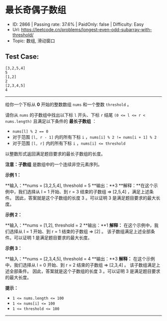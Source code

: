 # 最长奇偶子数组                                                       

* ID: 2866    | Passing rate: 37.6% | PaidOnly: false  | Difficulty: Easy
* Url: https://leetcode.cn/problems/longest-even-odd-subarray-with-threshold/
* Topic: 数组, 滑动窗口

## Test Case:

```
[3,2,5,4]
5
[1,2]
2
[2,3,4,5]
4
```

---

给你一个下标从 **0** 开始的整数数组 `nums` 和一个整数 `threshold` 。

请你从 `nums` 的子数组中找出以下标 `l` 开头、下标 `r` 结尾 `(0 <= l <= r <
nums.length)` 且满足以下条件的 **最长子数组** ：

* `nums[l] % 2 == 0`
* 对于范围 `[l, r - 1]` 内的所有下标 `i` ，`nums[i] % 2 != nums[i + 1] % 2`
* 对于范围 `[l, r]` 内的所有下标 `i` ，`nums[i] <= threshold`

以整数形式返回满足题目要求的最长子数组的长度。

**注意：子数组** 是数组中的一个连续非空元素序列。


**示例 1：**

**输入：**nums = [3,2,5,4], threshold = 5
**输出：**3
**解释：**在这个示例中，我们选择从 l = 1 开始、到 r = 3 结束的子数组 => [2,5,4] 
，满足上述条件。
因此，答案就是这个子数组的长度 3 。可以证明 3 是满足题目要求的最大长度。

**示例 2：**

**输入：**nums = [1,2], threshold = 2
**输出：**1
**解释：**
在这个示例中，我们选择从 l = 1 开始、到 r = 1 结束的子数组 => [2] 。
该子数组满足上述全部条件。可以证明 1 是满足题目要求的最大长度。

**示例 3：**

**输入：**nums = [2,3,4,5], threshold = 4
**输出：**3
**解释：**
在这个示例中，我们选择从 l = 0 开始、到 r = 2 结束的子数组 => [2,3,4] 。 
该子数组满足上述全部条件。
因此，答案就是这个子数组的长度 3 。可以证明 3 是满足题目要求的最大长度。


**提示：**

* `1 <= nums.length <= 100 `
* `1 <= nums[i] <= 100 `
* `1 <= threshold <= 100`

---